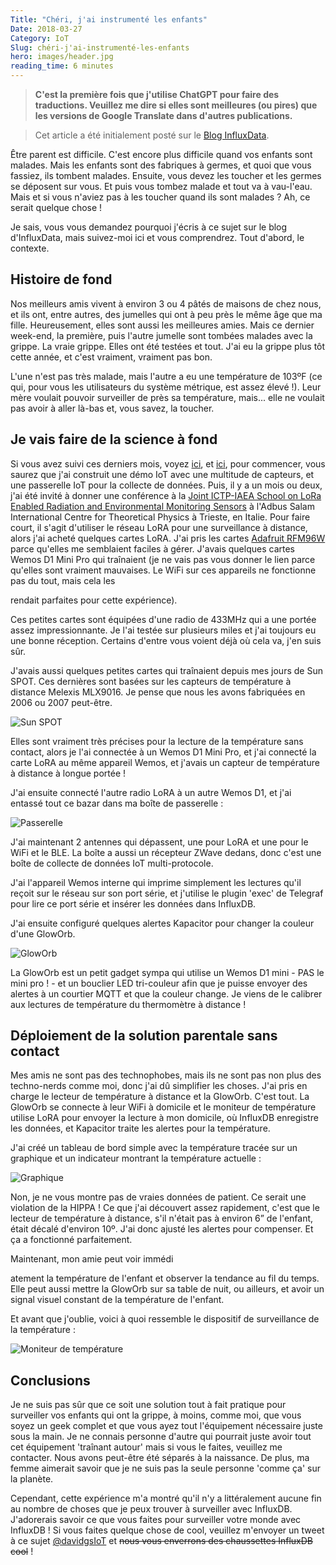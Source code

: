 ```yaml
---
Title: "Chéri, j'ai instrumenté les enfants"
Date: 2018-03-27
Category: IoT
Slug: chéri-j'ai-instrumenté-les-enfants
hero: images/header.jpg
reading_time: 6 minutes
---
```


> **C'est la première fois que j'utilise ChatGPT pour faire des traductions. Veuillez me dire si elles sont meilleures (ou pires) que les versions de Google Translate dans d'autres publications.**

> Cet article a été initialement posté sur le [Blog InfluxData](https://www.influxdata.com/blog/honey-i-instrumented-the-kids-with-influxdb/).

Être parent est difficile. C'est encore plus difficile quand vos enfants sont malades. Mais les enfants sont des fabriques à germes, et quoi que vous fassiez, ils tombent malades. Ensuite, vous devez les toucher et les germes se déposent sur vous. Et puis vous tombez malade et tout va à vau-l'eau. Mais et si vous n'aviez pas à les toucher quand ils sont malades ? Ah, ce serait quelque chose !

Je sais, vous vous demandez pourquoi j'écris à ce sujet sur le blog d'InfluxData, mais suivez-moi ici et vous comprendrez. Tout d'abord, le contexte.

## Histoire de fond

Nos meilleurs amis vivent à environ 3 ou 4 pâtés de maisons de chez nous, et ils ont, entre autres, des jumelles qui ont à peu près le même âge que ma fille. Heureusement, elles sont aussi les meilleures amies. Mais ce dernier week-end, la première, puis l'autre jumelle sont tombées malades avec la grippe. La vraie grippe. Elles ont été testées et tout. J'ai eu la grippe plus tôt cette année, et c'est vraiment, vraiment pas bon.

L'une n'est pas très malade, mais l'autre a eu une température de 103ºF (ce qui, pour vous les utilisateurs du système métrique, est assez élevé !). Leur mère voulait pouvoir surveiller de près sa température, mais... elle ne voulait pas avoir à aller là-bas et, vous savez, la toucher.

## Je vais faire de la science à fond

Si vous avez suivi ces derniers mois, voyez [ici](https://w2.influxdata.com/blog/sending-alerts-from-kapacitor-via-mqtt/), et [ici](https://w2.influxdata.com/blog/monitoring-wireless-interfaces/), pour commencer, vous saurez que j'ai construit une démo IoT avec une multitude de capteurs, et une passerelle IoT pour la collecte de données. Puis, il y a un mois ou deux, j'ai été invité à donner une conférence à la [Joint ICTP-IAEA School on LoRa Enabled Radiation and Environmental Monitoring Sensors](http://indico.ictp.it/event/8298/) à l'Adbus Salam International Centre for Theoretical Physics à Trieste, en Italie. Pour faire court, il s'agit d'utiliser le réseau LoRA pour une surveillance à distance, alors j'ai acheté quelques cartes LoRA. J'ai pris les cartes [Adafruit RFM96W](https://www.adafruit.com/product/3073) parce qu'elles me semblaient faciles à gérer. J'avais quelques cartes Wemos D1 Mini Pro qui traînaient (je ne vais pas vous donner le lien parce qu'elles sont vraiment mauvaises. Le WiFi sur ces appareils ne fonctionne pas du tout, mais cela les

 rendait parfaites pour cette expérience).

Ces petites cartes sont équipées d'une radio de 433MHz qui a une portée assez impressionnante. Je l'ai testée sur plusieurs miles et j'ai toujours eu une bonne réception. Certains d'entre vous voient déjà où cela va, j'en suis sûr.

J'avais aussi quelques petites cartes qui traînaient depuis mes jours de Sun SPOT. Ces dernières sont basées sur les capteurs de température à distance Melexis MLX9016. Je pense que nous les avons fabriquées en 2006 ou 2007 peut-être.

![Sun SPOT](images/IMG_3699.jpg)

Elles sont vraiment très précises pour la lecture de la température sans contact, alors je l'ai connectée à un Wemos D1 Mini Pro, et j'ai connecté la carte LoRA au même appareil Wemos, et j'avais un capteur de température à distance à longue portée !

J'ai ensuite connecté l'autre radio LoRA à un autre Wemos D1, et j'ai entassé tout ce bazar dans ma boîte de passerelle :

![Passerelle](images/gateway.jpg)

J'ai maintenant 2 antennes qui dépassent, une pour LoRA et une pour le WiFi et le BLE. La boîte a aussi un récepteur ZWave dedans, donc c'est une boîte de collecte de données IoT multi-protocole.

J'ai l'appareil Wemos interne qui imprime simplement les lectures qu'il reçoit sur le réseau sur son port série, et j'utilise le plugin 'exec' de Telegraf pour lire ce port série et insérer les données dans InfluxDB.

J'ai ensuite configuré quelques alertes Kapacitor pour changer la couleur d'une GlowOrb.

![GlowOrb](images/glowOrb.jpg)

La GlowOrb est un petit gadget sympa qui utilise un Wemos D1 mini - PAS le mini pro ! - et un bouclier LED tri-couleur afin que je puisse envoyer des alertes à un courtier MQTT et que la couleur change. Je viens de le calibrer aux lectures de température du thermomètre à distance !

## Déploiement de la solution parentale sans contact

Mes amis ne sont pas des technophobes, mais ils ne sont pas non plus des techno-nerds comme moi, donc j'ai dû simplifier les choses. J'ai pris en charge le lecteur de température à distance et la GlowOrb. C'est tout. La GlowOrb se connecte à leur WiFi à domicile et le moniteur de température utilise LoRA pour envoyer la lecture à mon domicile, où InfluxDB enregistre les données, et Kapacitor traite les alertes pour la température.

J'ai créé un tableau de bord simple avec la température tracée sur un graphique et un indicateur montrant la température actuelle :

![Graphique](images/graph.png)

Non, je ne vous montre pas de vraies données de patient. Ce serait une violation de la HIPPA ! Ce que j'ai découvert assez rapidement, c'est que le lecteur de température à distance, s'il n'était pas à environ 6” de l'enfant, était décalé d'environ 10º. J'ai donc ajusté les alertes pour compenser. Et ça a fonctionné parfaitement.

Maintenant, mon amie peut voir immédi

atement la température de l'enfant et observer la tendance au fil du temps. Elle peut aussi mettre la GlowOrb sur sa table de nuit, ou ailleurs, et avoir un signal visuel constant de la température de l'enfant.

Et avant que j'oublie, voici à quoi ressemble le dispositif de surveillance de la température :

![Moniteur de température](images/temp.png)

## Conclusions

Je ne suis pas sûr que ce soit une solution tout à fait pratique pour surveiller vos enfants qui ont la grippe, à moins, comme moi, que vous soyez un geek complet et que vous ayez tout l'équipement nécessaire juste sous la main. Je ne connais personne d'autre qui pourrait juste avoir tout cet équipement 'traînant autour' mais si vous le faites, veuillez me contacter. Nous avons peut-être été séparés à la naissance. De plus, ma femme aimerait savoir que je ne suis pas la seule personne 'comme ça' sur la planète.

Cependant, cette expérience m'a montré qu'il n'y a littéralement aucune fin au nombre de choses que je peux trouver à surveiller avec InfluxDB. J'adorerais savoir ce que vous faites pour surveiller votre monde avec InfluxDB ! Si vous faites quelque chose de cool, veuillez m'envoyer un tweet à ce sujet [@davidgsIoT](https://twitter.com/davidgsIoT) et ~~nous vous enverrons des chaussettes InfluxDB cool~~ !